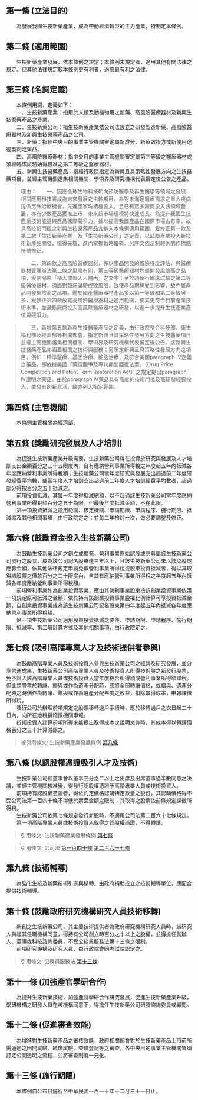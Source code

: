 第一條 (立法目的)
-----------------
　　為發展我國生技新藥產業，成為帶動經濟轉型的主力產業，特制定本條例。  


第二條 (適用範圍)
-----------------
　　生技新藥產業發展，依本條例之規定；本條例未規定者，適用其他有關法律之規定。但其他法律規定較本條例更有利者，適用最有利之法律。  


第三條 (名詞定義)
-----------------
　　本條例用詞，定義如下：  
　　一、生技新藥產業：指用於人類及動植物用之新藥、高風險醫療器材及新興生技醫藥產品之產業。  
　　二、生技新藥公司：指生技新藥產業依公司法設立之研發製造新藥、高風險醫療器材及新興生技醫藥產品之公司。  
　　三、新藥：指經中央目的事業主管機關審定屬新成分、新療效複方或新使用途徑製劑之藥品。  
　　四、高風險醫療器材：指中央目的事業主管機關審定屬第三等級之醫療器材或須經臨床試驗始得核准之第二等級之醫療器材。  
　　五、新興生技醫藥產品：指經行政院指定為新興且具策略性發展方向之生技醫藥項目，並經主管機關邀集相關機關、學術界及研究機構代表審定後公告之產品。  
> 理由：　　一、因應全球生物科技朝向預防醫學及再生醫學等領域之發展，相關應用科技將成為未來發展之主軸項目，為對未滿足醫療需求之重大疾病提供另外治療機會，先進國家均積極投入，且已有眾多廠商投入該領域發展，亦有少數產品獲准上市，未來該市場規模將快速成長。為提升我國生技產業技術能量與產品國際競爭力，據以提高我國產品在國際市場占有率，故具高技術門檻之新興生技醫藥產品宜納入本條例適用範圍，爰修正第一款及第二款「生技新藥產業」及「生技新藥公司」之定義，以鼓勵產業投入新技術新產品開發，搶得先機，進而掌握戰略優勢。另序文依法制體例酌作標點符號修正。

> 　　二、第四款之高風險醫療器材，係以產品開發的風險程度評估，與醫療器材管理辦法第二條之風險有別，第三等級醫療器材均屬開發風險高之品項，爰刪除原「植入或置入人體內」之文字；至於須執行臨床試驗之第二等級醫療器材，須面對臨床試驗成敗風險，致使產品期程受到影響，故亦屬產品開發風險高之品項。鑑於國產醫療器材產品多以第一等級和第二等級居多，爰修正第四款放寬高風險醫療器材之適用範圍，使其更符合目前產業技術水準，並鼓勵廠商投入高風險醫療器材之研發，以進一步提升生技產業產值與競爭力。

> 　　三、新增第五款新興生技醫藥產品之定義，由行政院整合科技部、衛生福利部及經濟部等相關部會，指定新興且具策略性發展方向之生技醫藥項目並經主管機關邀集相關機關、學術界及研究機構代表審定後公告。該新興生技醫藥產品亦涵蓋相關之技術與服務；另所定新興且具策略性發展方向之項目，例如：精準醫療、基因治療、細胞治療，及符合美國paragraph IV定義之藥品，即依據美國「藥價競爭及專利期間回復法案」（Drug Price Competition and Patent Term Restoration Act）之規定提出paragraph IV證明之藥品。由於paragraph IV藥品具有高度的技術門檻及高研發經費投入，並具有創新意涵，故亦列入指定範圍。



第四條 (主管機關)
-----------------
　　本條例主管機關為經濟部。  


第五條 (獎勵研究發展及人才培訓)
-------------------------------
　　為促進生技新藥產業升級需要，生技新藥公司得在投資於研究與發展及人才培訓支出金額百分之三十五限度內，自有應納營利事業所得稅之年度起五年內抵減各年度應納營利事業所得稅額；生技新藥公司當年度研究與發展支出超過前二年度研發經費平均數，或當年度人才培訓支出超過前二年度人才培訓經費平均數者，超過部分得按百分之五十抵減之。  
　　前項投資抵減，其每一年度得抵減總額，以不超過該生技新藥公司當年度應納營利事業所得稅額百分之五十為限。但最後年度抵減金額，不在此限。  
　　第一項投資抵減之適用範圍、核定機關、申請期限、申請程序、施行期限、抵減率及其他相關事項，由行政院定之；並每二年檢討一次，做必要調整及修正。  


第六條 (鼓勵資金投入生技新藥公司)
---------------------------------
　　為鼓勵生技新藥公司之創立或擴充，營利事業原始認股或應募屬該生技新藥公司發行之股票，成為該公司記名股東達三年以上，且該生技新藥公司未以該認股或應募金額，依其他法律規定申請免徵營利事業所得稅或股東投資抵減者，得以其取得該股票之價款百分之二十限度內，自其有應納營利事業所得稅之年度起五年內抵減各年度應納營利事業所得稅額。  
　　前項營利事業如為創業投資事業，應由其營利事業股東按該創業投資事業依第一項規定原可抵減之金額，依其持有該創業投資事業股權比例計算可享投資抵減金額，自創業投資事業成為該生技新藥公司記名股東第四年度起五年內抵減各年度應納營利事業所得稅額。  
　　第一項生技新藥公司適用股東投資抵減之要件、申請期限、申請程序、施行期限、抵減率、第二項計算方式及其他相關事項，由行政院定之。  


第七條 (吸引高階專業人才及技術提供者參與)
-----------------------------------------
　　為鼓勵高階專業人員及技術投資人參與生技新藥公司之經營及研究發展，並分享營運成果，生技新藥公司高階專業人員及技術投資人所得技術股之新發行股票，免予計入該高階專業人員或技術投資人當年度綜合所得額或營利事業所得額課稅。但此類股票於轉讓、贈與或作為遺產分配時，應將全部轉讓價格，或贈與、遺產分配時之時價作為轉讓、贈與或作為遺產分配年度之收益，扣除取得成本，申報課徵所得稅。  
　　發行公司於辦理前項規定之股票移轉過戶手續時，應於移轉過戶之次日起三十日內，向所在地稅捐稽徵機關申報。  
　　技術投資人計算前項所得未能提出取得成本之證明文件時，其成本得以轉讓價格百分之三十計算減除之。  
> 被引用條文: 生技新藥產業發展條例 [第八條](../../衛生社福/藥政/生技新藥產業發展條例.md#第八條-以認股權憑證吸引人才及技術)



第八條 (以認股權憑證吸引人才及技術)
-----------------------------------
　　生技新藥公司經董事會以董事三分之二以上之出席及出席董事過半數同意之決議，並經主管機關核准後，得發行認股權憑證予高階專業人員或技術投資人。  
　　前項持有認股權憑證者，得依約定價格認購特定數量之股份，其認購價格得不受公司法第一百四十條不得低於票面金額之限制；其取得之股票依前條規定課徵所得稅。  
　　生技新藥公司依第七條規定發行新股時，不適用公司法第二百六十七條規定。  
　　第一項高階專業人員或技術投資人取得之認股權憑證，不得轉讓。  
> 引用條文: 生技新藥產業發展條例 [第七條](../../衛生社福/藥政/生技新藥產業發展條例.md#第七條-吸引高階專業人才及技術提供者參與)

> 引用條文: 公司法 [第一百四十條](../../經濟貿易/商業/公司法.md#第一百四十條-股票發行價格) [第二百六十七條](../../經濟貿易/商業/公司法.md#第二百六十七條-發行新股與認股之程序)



第九條 (技術輔導)
-----------------
　　為強化生技及新藥技術引進與移轉，由政府捐助成立之技術輔導單位，應配合提供技術輔導。  


第十條 (鼓勵政府研究機構研究人員技術移轉)
-----------------------------------------
　　新創之生技新藥公司，其主要技術提供者為政府研究機構研究人員時，該研究人員經其任職機構同意，得持有公司創立時百分之十以上之股權，並得擔任創辦人、董事或科技諮詢委員，不受公務員服務法第十三條之限制。  
　　前項研究機構及研究人員，由行政院會同考試院認定之。  
> 引用條文: 公務員服務法 [第十三條](../../考試/考試行政/公務員服務法.md#第十三條-經商之禁止)



第十一條 (加強產官學研合作)
---------------------------
　　為提升生技新藥技術，加強產官學研合作研究發展，促進生技新藥產業升級，學研機構之研發人員在該機構同意下，得擔任生技新藥公司研發諮詢委員或顧問。  


第十二條 (促進審查效能)
-----------------------
　　為增進對生技新藥產品之審核效能，政府相關部會對於生技新藥產品上市前所需通過之田間試驗、臨床試驗、查驗登記等之審查，各中央目的事業主管機關皆須訂定公開透明之流程，並將審查制度一元化。  


第十三條 (施行期限)
-------------------
　　本條例自公布日施行至中華民國一百一十年十二月三十一日止。